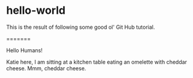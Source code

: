 # hello-world
This is the result of following some good ol' Git Hub tutorial.

======= 

Hello Humans!

Katie here, I am sitting at a kitchen table eating an omelette with cheddar cheese. Mmm, cheddar cheese.
